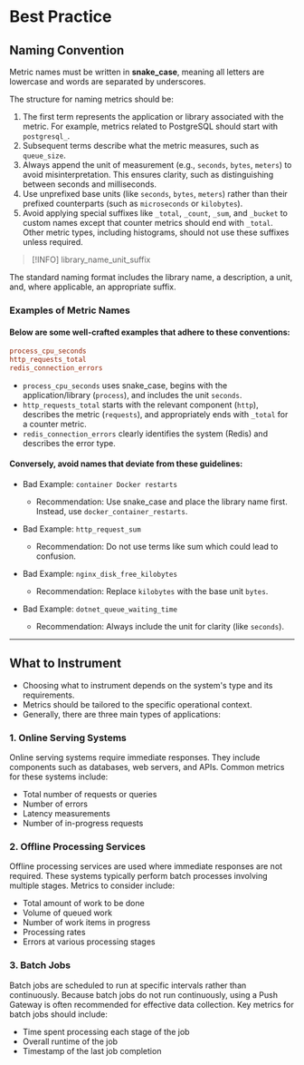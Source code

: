 # Best Practice

## Naming Convention
Metric names must be written in **snake_case**, meaning all letters are lowercase and words are separated by underscores.

The structure for naming metrics should be:
1. The first term represents the application or library associated with the metric. For example, metrics related to PostgreSQL should start with `postgresql_`.
2. Subsequent terms describe what the metric measures, such as `queue_size`.
3. Always append the unit of measurement (e.g., `seconds`, `bytes`, `meters`) to avoid misinterpretation. This ensures clarity, such as distinguishing between seconds and milliseconds.
4. Use unprefixed base units (like `seconds`, `bytes`, `meters`) rather than their prefixed counterparts (such as `microseconds` or `kilobytes`).
5. Avoid applying special suffixes like `_total`, `_count`, `_sum`, and `_bucket` to custom names except that counter metrics should end with `_total`. Other metric types, including histograms, should not use these suffixes unless required.

> [!INFO]
> library_name_unit_suffix

The standard naming format includes the library name, a description, a unit, and, where applicable, an appropriate suffix.

### Examples of Metric Names
#### Below are some well-crafted examples that adhere to these conventions:

```ini
process_cpu_seconds
http_requests_total
redis_connection_errors
```

- `process_cpu_seconds` uses snake_case, begins with the application/library (`process`), and includes the unit `seconds`.
- `http_requests_total` starts with the relevant component (`http`), describes the metric (`requests`), and appropriately ends with `_total` for a counter metric.
- `redis_connection_errors` clearly identifies the system (Redis) and describes the error type.

#### Conversely, avoid names that deviate from these guidelines:
- Bad Example: `container Docker restarts`
    - Recommendation: Use snake_case and place the library name first. Instead, use `docker_container_restarts`.

- Bad Example: `http_request_sum`
    - Recommendation: Do not use terms like sum which could lead to confusion.

- Bad Example: `nginx_disk_free_kilobytes`
    - Recommendation: Replace `kilobytes` with the base unit `bytes`.

- Bad Example: `dotnet_queue_waiting_time`
    - Recommendation: Always include the unit for clarity (like `seconds`).

---

## What to Instrument
- Choosing what to instrument depends on the system's type and its requirements. 
- Metrics should be tailored to the specific operational context. 
- Generally, there are three main types of applications:

### 1. Online Serving Systems
Online serving systems require immediate responses. They include components such as databases, web servers, and APIs. Common metrics for these systems include:
- Total number of requests or queries
- Number of errors
- Latency measurements
- Number of in-progress requests

### 2. Offline Processing Services
Offline processing services are used where immediate responses are not required. These systems typically perform batch processes involving multiple stages. Metrics to consider include:
- Total amount of work to be done
- Volume of queued work
- Number of work items in progress
- Processing rates
- Errors at various processing stages

### 3. Batch Jobs
Batch jobs are scheduled to run at specific intervals rather than continuously. Because batch jobs do not run continuously, using a Push Gateway is often recommended for effective data collection. Key metrics for batch jobs should include:
- Time spent processing each stage of the job
- Overall runtime of the job
- Timestamp of the last job completion
